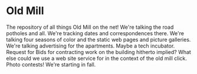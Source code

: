 # Old Mill
The repository of all things Old Mill on the net!
We're talking the road potholes and all. We're tracking dates and correspondences there.
We're talking four seasons of color and the static web pages and picture galleries.
We're talking advertising for the apartments. Maybe a tech incubator. Request for Bids for contracting work on the building hitherto implied?
What else could we use a web site service for in the context of the old mill click. Photo contests!
We're starting in fall.
